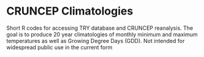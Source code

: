 # CRUNCEP Climatologies

Short R codes for accessing TRY database and CRUNCEP reanalysis. The goal is to produce 20 year climatologies of monthly minimum and maximum temperatures as well as Growing Degree Days (GDD). Not intended for widespread public use in the current form

